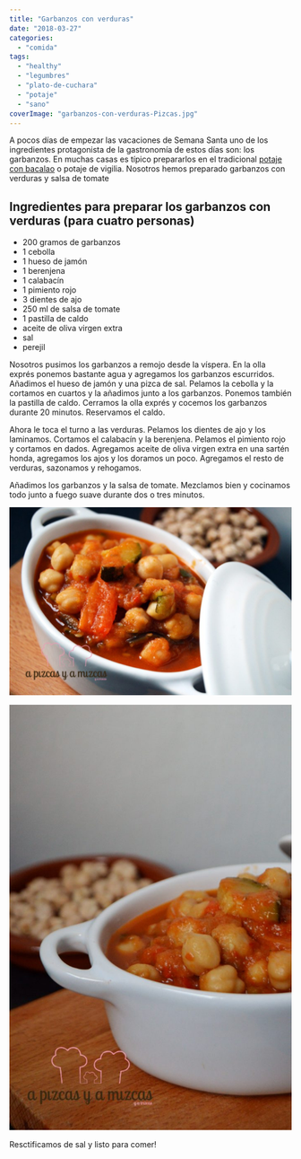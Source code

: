 ```yaml
---
title: "Garbanzos con verduras"
date: "2018-03-27"
categories:
  - "comida"
tags:
  - "healthy"
  - "legumbres"
  - "plato-de-cuchara"
  - "potaje"
  - "sano"
coverImage: "garbanzos-con-verduras-Pizcas.jpg"
---
```


A pocos días de empezar las vacaciones de Semana Santa uno de los ingredientes protagonista de la gastronomía de estos días son: los garbanzos. En muchas casas es típico prepararlos en el tradicional [potaje con bacalao](/potaje/) o potaje de vigilia. Nosotros hemos preparado garbanzos con verduras y salsa de tomate

## Ingredientes para preparar los garbanzos con verduras (para cuatro personas)

- 200 gramos de garbanzos
- 1 cebolla
- 1 hueso de jamón
- 1 berenjena
- 1 calabacín
- 1 pimiento rojo
- 3 dientes de ajo
- 250 ml de salsa de tomate
- 1 pastilla de caldo
- aceite de oliva virgen extra
- sal
- perejil

Nosotros pusimos los garbanzos a remojo desde la víspera. En la olla exprés ponemos bastante agua y agregamos los garbanzos escurridos. Añadimos el hueso de jamón y una pizca de sal. Pelamos la cebolla y la cortamos en cuartos y la añadimos junto a los garbanzos. Ponemos también la pastilla de caldo. Cerramos la olla exprés y cocemos los garbanzos durante 20 minutos. Reservamos el caldo.

Ahora le toca el turno a las verduras. Pelamos los dientes de ajo y los laminamos. Cortamos el calabacín y la berenjena. Pelamos el pimiento rojo y cortamos en dados. Agregamos aceite de oliva virgen extra en una sartén honda, agregamos los ajos y los doramos un poco. Agregamos el resto de verduras, sazonamos y rehogamos.

Añadimos los garbanzos y la salsa de tomate. Mezclamos bien y cocinamos todo junto a fuego suave durante dos o tres minutos.

![](images/garbanzos-con-verduras-1024x681.jpg)

![](images/garbanzos-con-verduras3-681x1024.jpg)

Resctificamos de sal y listo para comer!
